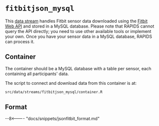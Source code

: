 # `fitbitjson_mysql`
This [data stream](../../datastreams/data-streams-introduction) handles Fitbit sensor data downloaded using the [Fitbit Web API](https://dev.fitbit.com/build/reference/web-api/) and stored in a MySQL database. Please note that RAPIDS cannot query the API directly; you need to use other available tools or implement your own. Once you have your sensor data in a MySQL database, RAPIDS can process it.

## Container
The container should be a MySQL database with a table per sensor, each containing all participants' data.

The script to connect and download data from this container is at:
```bash
src/data/streams/fitbitjson_mysql/container.R
```

## Format

--8<---- "docs/snippets/jsonfitbit_format.md"
